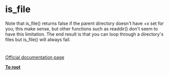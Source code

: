 # is_file




<div class="phpcode"><span class="html">
Note that is_file() returns false if the parent directory doesn&apos;t have +x set for you; this make sense, but other functions such as readdir() don&apos;t seem to have this limitation. The end result is that you can loop through a directory&apos;s files but is_file() will always fail.</span>
</div>
  

#

[Official documentation page](https://www.php.net/manual/en/function.is-file.php)

**[To root](/README.md)**